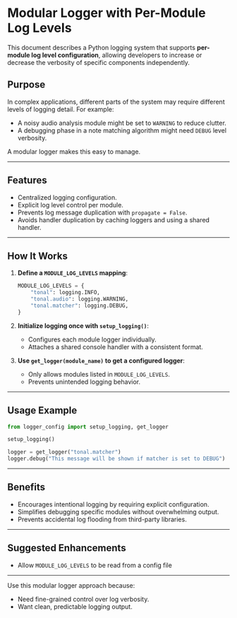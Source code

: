 # Modular Logger with Per-Module Log Levels

This document describes a Python logging system that supports **per-module log level configuration**, allowing developers to increase or decrease the verbosity of specific components independently.

## Purpose

In complex applications, different parts of the system may require different levels of logging detail. For example:

* A noisy audio analysis module might be set to `WARNING` to reduce clutter.
* A debugging phase in a note matching algorithm might need `DEBUG` level verbosity.

A modular logger makes this easy to manage.

---

## Features

* Centralized logging configuration.
* Explicit log level control per module.
* Prevents log message duplication with `propagate = False`.
* Avoids handler duplication by caching loggers and using a shared handler.

---

## How It Works

1. **Define a `MODULE_LOG_LEVELS` mapping**:

   ```python
   MODULE_LOG_LEVELS = {
       "tonal": logging.INFO,
       "tonal.audio": logging.WARNING,
       "tonal.matcher": logging.DEBUG,
   }
   ```

2. **Initialize logging once with `setup_logging()`**:

   * Configures each module logger individually.
   * Attaches a shared console handler with a consistent format.

3. **Use `get_logger(module_name)` to get a configured logger**:

   * Only allows modules listed in `MODULE_LOG_LEVELS`.
   * Prevents unintended logging behavior.

---

## Usage Example

```python
from logger_config import setup_logging, get_logger

setup_logging()

logger = get_logger("tonal.matcher")
logger.debug("This message will be shown if matcher is set to DEBUG")
```

---

## Benefits

* Encourages intentional logging by requiring explicit configuration.
* Simplifies debugging specific modules without overwhelming output.
* Prevents accidental log flooding from third-party libraries.

---

## Suggested Enhancements

* Allow `MODULE_LOG_LEVELS` to be read from a config file

---

Use this modular logger approach because:
* Need fine-grained control over log verbosity.
* Want clean, predictable logging output.

